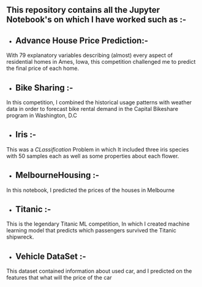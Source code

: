 ## This repository contains all the Jupyter Notebook's on which I have worked such as :-

- ##  **Advance House Price Prediction:-**
With 79 explanatory variables describing (almost) every aspect of residential homes in Ames, Iowa, this competition challenged me  to          predict the final price of each home.

- ## **Bike Sharing :-**
In this competition, I combined the  historical usage patterns with weather data in order to forecast bike rental demand in the Capital Bikeshare program in Washington, D.C

- ## **Iris :-**
This was a *CLassification* Problem in which It included three iris species with 50 samples each as well as some properties about each flower. 

- ## **MelbourneHousing :-**
In this notebook, I predicted the prices of the houses in Melbourne

- ## **Titanic :-**
 This is the legendary Titanic ML competition, In which I created machine learning  model that predicts which passengers survived the Titanic shipwreck.
 
- ## **Vehicle DataSet :-**
 This dataset contained information about used car, and I predicted on the features that what will the price of the car

